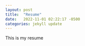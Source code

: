 ```yaml
---
layout: post
title:  "Resume"
date:   2022-11-01 02:22:17 -0500
categories: jekyll update
---
```

This is my resume
